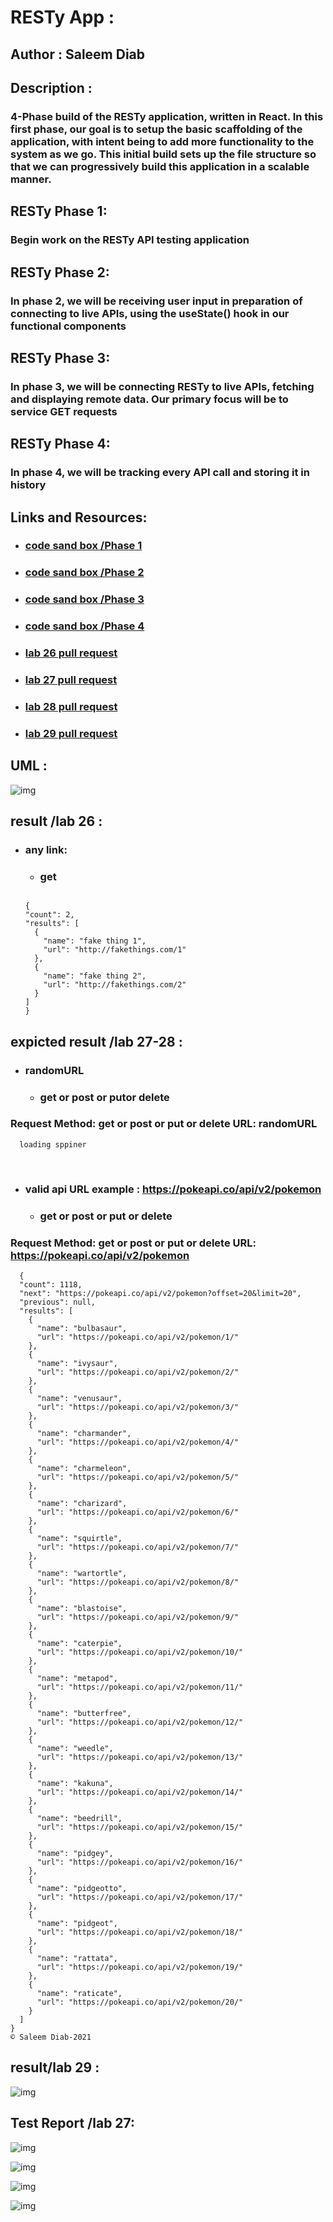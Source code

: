 # RESTy App :

## Author : Saleem Diab

## Description :

### 4-Phase build of the RESTy application, written in React. In this first phase, our goal is to setup the basic scaffolding of the application, with intent being to add more functionality to the system as we go. This initial build sets up the file structure so that we can progressively build this application in a scalable manner.

## RESTy Phase 1:

### Begin work on the RESTy API testing application

## RESTy Phase 2:

### In phase 2, we will be receiving user input in preparation of connecting to live APIs, using the useState() hook in our functional components

## RESTy Phase 3:

### In phase 3, we will be connecting RESTy to live APIs, fetching and displaying remote data. Our primary focus will be to service GET requests

## RESTy Phase 4:

### In phase 4, we will be tracking every API call and storing it in history

## Links and Resources:



* ### [code sand box /Phase 1](https://codesandbox.io/s/muddy-worker-w6xee)

* ### [code sand box /Phase 2](https://codesandbox.io/s/long-moon-yi1s8)

* ### [code sand box /Phase 3](https://codesandbox.io/s/inspiring-pateu-8ndbn?file=/src/App.js:376-465)

* ### [code sand box /Phase 4]()

* ### [lab 26 pull request](https://github.com/saleem-ux/resty/pull/3)

* ### [lab 27 pull request](https://github.com/saleem-ux/resty/pull/5)

* ### [lab 28 pull request](https://github.com/saleem-ux/resty/pull/6)

* ### [lab 29 pull request ](https://github.com/saleem-ux/resty/pull/7)

## UML : 

![img](./images/lab28.png)

## result /lab 26 :
* ### any link:
   
    - ### get

 

  ```

  {
  "count": 2,
  "results": [
    {
      "name": "fake thing 1",
      "url": "http://fakethings.com/1"
    },
    {
      "name": "fake thing 2",
      "url": "http://fakethings.com/2"
    }
  ]
  }

  ```


## expicted result /lab 27-28 :

* ### randomURL

    - ### get or post or putor delete​

### Request Method: get or post or put or delete URL: randomURL

```
  loading sppiner

```  
​
* ### valid api URL example : https://pokeapi.co/api/v2/pokemon

    - ### get or post or put or delete​

### Request Method: get or post or put or delete URL: https://pokeapi.co/api/v2/pokemon

```
  {
  "count": 1118,
  "next": "https://pokeapi.co/api/v2/pokemon?offset=20&limit=20",
  "previous": null,
  "results": [
    {
      "name": "bulbasaur",
      "url": "https://pokeapi.co/api/v2/pokemon/1/"
    },
    {
      "name": "ivysaur",
      "url": "https://pokeapi.co/api/v2/pokemon/2/"
    },
    {
      "name": "venusaur",
      "url": "https://pokeapi.co/api/v2/pokemon/3/"
    },
    {
      "name": "charmander",
      "url": "https://pokeapi.co/api/v2/pokemon/4/"
    },
    {
      "name": "charmeleon",
      "url": "https://pokeapi.co/api/v2/pokemon/5/"
    },
    {
      "name": "charizard",
      "url": "https://pokeapi.co/api/v2/pokemon/6/"
    },
    {
      "name": "squirtle",
      "url": "https://pokeapi.co/api/v2/pokemon/7/"
    },
    {
      "name": "wartortle",
      "url": "https://pokeapi.co/api/v2/pokemon/8/"
    },
    {
      "name": "blastoise",
      "url": "https://pokeapi.co/api/v2/pokemon/9/"
    },
    {
      "name": "caterpie",
      "url": "https://pokeapi.co/api/v2/pokemon/10/"
    },
    {
      "name": "metapod",
      "url": "https://pokeapi.co/api/v2/pokemon/11/"
    },
    {
      "name": "butterfree",
      "url": "https://pokeapi.co/api/v2/pokemon/12/"
    },
    {
      "name": "weedle",
      "url": "https://pokeapi.co/api/v2/pokemon/13/"
    },
    {
      "name": "kakuna",
      "url": "https://pokeapi.co/api/v2/pokemon/14/"
    },
    {
      "name": "beedrill",
      "url": "https://pokeapi.co/api/v2/pokemon/15/"
    },
    {
      "name": "pidgey",
      "url": "https://pokeapi.co/api/v2/pokemon/16/"
    },
    {
      "name": "pidgeotto",
      "url": "https://pokeapi.co/api/v2/pokemon/17/"
    },
    {
      "name": "pidgeot",
      "url": "https://pokeapi.co/api/v2/pokemon/18/"
    },
    {
      "name": "rattata",
      "url": "https://pokeapi.co/api/v2/pokemon/19/"
    },
    {
      "name": "raticate",
      "url": "https://pokeapi.co/api/v2/pokemon/20/"
    }
  ]
}
© Saleem Diab-2021

```



## result/lab 29 :
![img](./images/result29.png)

## Test Report /lab 27:

![img](./images/lab27-test1.png)

![img](./images/lab27-test2.png)

![img](./images/test2-lab27.png)

![img](./images/lab27-tests.png)

